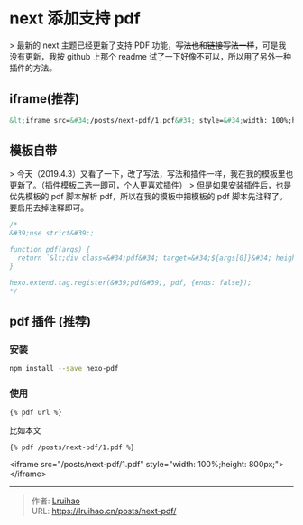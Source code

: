 # next 添加支持 pdf


&gt; 最新的 next 主题已经更新了支持 PDF 功能，~~写法也和链接写法一样~~，可是我没有更新，我按 github 上那个 readme 试了一下好像不可以，所以用了另外一种插件的方法。

## iframe(推荐)

```xml
&lt;iframe src=&#34;/posts/next-pdf/1.pdf&#34; style=&#34;width: 100%;height: 800px;&#34;&gt;&lt;/iframe&gt;
```

## 模板自带

&gt; 今天（2019.4.3）又看了一下，改了写法，写法和插件一样，我在我的模板里也更新了。（插件模板二选一即可，个人更喜欢插件）
&gt; 但是如果安装插件后，也是优先模板的 pdf 脚本解析 pdf，所以在我的模板中把模板的 pdf 脚本先注释了。要启用去掉注释即可。

```js next\scripts\tags\pdf.swig
/*
&#39;use strict&#39;;

function pdf(args) {
  return `&lt;div class=&#34;pdf&#34; target=&#34;${args[0]}&#34; height=&#34;${args[1] || &#39;&#39;}&#34;&gt;&lt;/div&gt;`;
}

hexo.extend.tag.register(&#39;pdf&#39;, pdf, {ends: false});
*/
```

## pdf 插件 (推荐)

### 安装

```bash
npm install --save hexo-pdf
```

### 使用

```
{% pdf url %}
```

比如本文

```
{% pdf /posts/next-pdf/1.pdf %}
```

&lt;iframe src=&#34;/posts/next-pdf/1.pdf&#34; style=&#34;width: 100%;height: 800px;&#34;&gt;&lt;/iframe&gt;


---

> 作者: [Lruihao](https://github.com/Lruihao)  
> URL: https://lruihao.cn/posts/next-pdf/  

